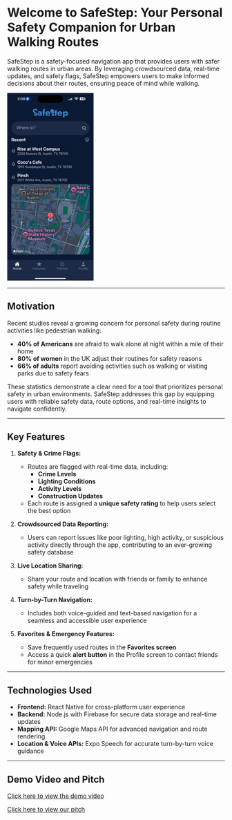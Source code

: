 # Welcome to SafeStep: Your Personal Safety Companion for Urban Walking Routes

SafeStep is a safety-focused navigation app that provides users with safer walking routes in urban areas. By leveraging crowdsourced data, real-time updates, and safety flags, SafeStep empowers users to make informed decisions about their routes, ensuring peace of mind while walking.

<img src="/app/assets/images/homepage.jpg" alt="SafeStep Intro" width="200"/>

---

## Motivation

Recent studies reveal a growing concern for personal safety during routine activities like pedestrian walking:

- **40% of Americans** are afraid to walk alone at night within a mile of their home
- **80% of women** in the UK adjust their routines for safety reasons  
- **66% of adults** report avoiding activities such as walking or visiting parks due to safety fears

These statistics demonstrate a clear need for a tool that prioritizes personal safety in urban environments. SafeStep addresses this gap by equipping users with reliable safety data, route options, and real-time insights to navigate confidently.

---

## Key Features

1. **Safety & Crime Flags:**
   - Routes are flagged with real-time data, including:
     - **Crime Levels**  
     - **Lighting Conditions**  
     - **Activity Levels**  
     - **Construction Updates**
   - Each route is assigned a **unique safety rating** to help users select the best option

2. **Crowdsourced Data Reporting:**
   - Users can report issues like poor lighting, high activity, or suspicious activity directly through the app, contributing to an ever-growing safety database

3. **Live Location Sharing:**
   - Share your route and location with friends or family to enhance safety while traveling

4. **Turn-by-Turn Navigation:**
   - Includes both voice-guided and text-based navigation for a seamless and accessible user experience

5. **Favorites & Emergency Features:**
   - Save frequently used routes in the **Favorites screen**
   - Access a quick **alert button** in the Profile screen to contact friends for minor emergencies

---

## Technologies Used

- **Frontend:** React Native for cross-platform user experience
- **Backend:** Node.js with Firebase for secure data storage and real-time updates
- **Mapping API:** Google Maps API for advanced navigation and route rendering
- **Location & Voice APIs:** Expo Speech for accurate turn-by-turn voice guidance

---

## Demo Video and Pitch 

[Click here to view the demo video](#)

[Click here to view our pitch](#)
